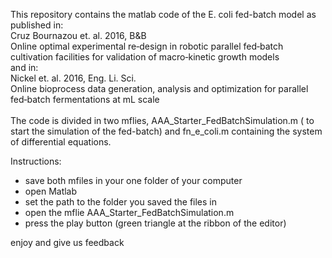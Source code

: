 This repository contains the matlab code of the E. coli fed-batch model as published in: <br />
Cruz Bournazou et. al. 2016, B&B <br />
Online optimal experimental re‐design in robotic parallel fed‐batch cultivation facilities for validation of macro‐kinetic growth models  <br /> 
and in: <br />
Nickel et. al. 2016, Eng. Li. Sci. <br />
Online bioprocess data generation, analysis and optimization for parallel fed‐batch fermentations at mL scale <br />
<br />
The code is divided in two mflies, AAA_Starter_FedBatchSimulation.m ( to start the simulation of the fed-batch) and fn_e_coli.m containing the system of differential equations. <br />

Instructions:

- save both mfiles in your one folder of your computer
- open Matlab
- set the path to the folder you saved the files in
- open the mflie AAA_Starter_FedBatchSimulation.m
- press the play button (green triangle at the ribbon of the editor)

enjoy and give us feedback